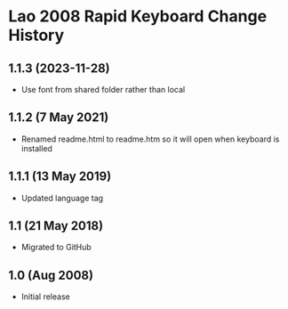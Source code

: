 Lao 2008 Rapid Keyboard Change History
=======================

1.1.3 (2023-11-28)
----------------
* Use font from shared folder rather than local

1.1.2 (7 May 2021)
-----------------
* Renamed readme.html to readme.htm so it will open when keyboard is installed

1.1.1 (13 May 2019)
-----------------
* Updated language tag

1.1 (21 May 2018)
-----------------
* Migrated to GitHub

1.0 (Aug 2008)
-----------------
* Initial release
